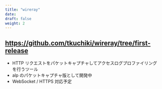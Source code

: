 ```yaml
---
title: "wireray"
date: 
draft: false
weight: 2
---
```


## https://github.com/tkuchiki/wireray/tree/first-release

- HTTP リクエストをパケットキャプチャしてアクセスログプロファイリングを行うツール
- alp のパケットキャプチャ版として開発中
- WebSocket / HTTPS 対応予定

